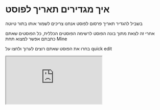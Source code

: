 # איך מגדירים תאריך לפוסט
בשביל להגדיר תאריך פרסום לפוסט אנחנו צריכים לשמור אותו בתור טיוטה

אחרי זה לצאת מתוך בונה הפוסט לרשימה הפוסטים הכללית, כל הפוסטים שאתם כתבתם אפשר למצוא תחת Mine

בחרו את הפוסט שאתם רוצים לערוך ולחצו על quick edit


<iframe 
  src="https://www.wizardshot.com/embed/tutorials/18064-updating-post-details-in-wordpress-dashboard" 
  style={{
    width: '100%', 
    height: '1300px',
    border: 'none', 
    borderRadius: '4px',
    margin: '20px 0'
  }}
/>
